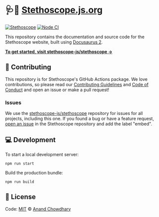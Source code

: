 # 🩺📝 [Stethoscope.js.org](https://stethoscope.js.org)

[![Stethoscope](https://stethoscope.js.org/branding/badge-small.svg)](https://stethoscope.js.org)
[![Node CI](https://github.com/stethoscope-js/stethoscope.js.org/workflows/Node%20CI/badge.svg)](https://github.com/stethoscope-js/stethoscope.js.org/actions?query=workflow%3A%22Node+CI%22)

This repository contains the documentation and source code for the Stethoscope website, built using [Docusaurus 2](https://v2.docusaurus.io).

[**To get started, visit stethoscope-js/stethoscope →**](https://github.com/stethoscope-js/stethoscope)

## 🎁 Contributing

This repository is for Stethoscope's GitHub Actions package. We love contributions, so please read our [Contributing Guidelines](https://github.com/stethoscope-js/.github/blob/master/CONTRIBUTING.md) and [Code of Conduct](https://github.com/stethoscope-js/.github/blob/master/CODE_OF_CONDUCT.md) and open an issue or make a pull request!

### Issues

We use the [stethoscope-js/stethoscope](https://github.com/stethoscope-js/stethoscope) repository for issues for all projects, including this one. If you found a bug or have a feature request, [open an issue](https://github.com/stethoscope-js/stethoscope/issues) in the Stethoscope repository and add the label "embed".

## 💻 Development

To start a local development server:

```
npm run start
```

Build the production bundle:

```
npm run build
```

## 📄 License

Code: [MIT](./LICENSE) © [Anand Chowdhary](https://anandchowdhary.com)
